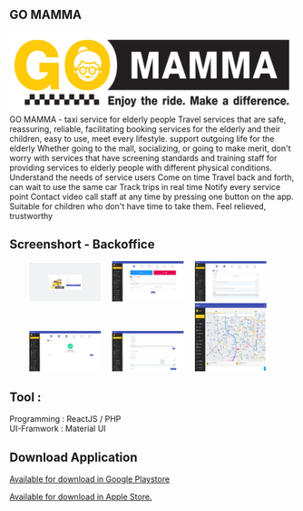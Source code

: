 

## GO MAMMA
<img src="public/image/Gomamma_banner.jpeg">
GO MAMMA - taxi service for elderly people Travel services that are safe, reassuring, reliable, facilitating booking services for the elderly and their children, easy to use, meet every lifestyle. support outgoing life for the elderly Whether going to the mall, socializing, or going to make merit, don't worry with services that have screening standards and training staff for providing services to elderly people with different physical conditions. Understand the needs of service users Come on time Travel back and forth, can wait to use the same car Track trips in real time Notify every service point Contact video call staff at any time by pressing one button on the app. Suitable for children who don't have time to take them. Feel relieved, trustworthy

## Screenshort - Backoffice

<div align="center">
   <img src="screen/screen-000.JPG" width="25%"> &nbsp; &nbsp;
   <img src="screen/screen-001.JPG" width="25%"> &nbsp; &nbsp;
   <img src="screen/screen-002.JPG" width="25%"> &nbsp; &nbsp;
</div>

<div align="center">
   <img src="screen/screen-003.JPG" width="25%"> &nbsp; &nbsp;
   <img src="screen/screen-006.JPG" width="25%"> &nbsp; &nbsp;
   <img src="screen/screen-007.JPG" width="25%" height="120px"> &nbsp; &nbsp;
</div>

## Tool :
<p/>
<div>Programming : ReactJS / PHP </div>
<div>UI-Framwork : Material UI</div>
<p>

## Download Application

[Available for download in Google Playstore](https://play.google.com/store/apps/details?id=com.doublem.gomamma&hl=th&gl=US)

[Available for download in Apple Store.](https://apps.apple.com/th/app/go-mamma/id1633033336)
